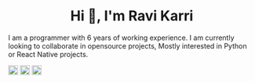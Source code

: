  
<!---![](https://github.com/RaviKarrii/RaviKarrii/blob/master/header.png?raw=true)

### Hi there 👋 I am [Ravi Karri](https://ravikarrii.github.io)-->

<h1 align="center">Hi 👋, I'm Ravi Karri</h1>
I am a programmer with 6 years of working experience. I am currently looking to collaborate in opensource projects, Mostly interested in Python or React Native projects. 

<br />

<a href="https://twitter.com/ravikarrii" target="blank"><img align="center" src="https://cdn.jsdelivr.net/npm/simple-icons@3.0.1/icons/twitter.svg" alt="ravikarrii" height="20" width="20" /></a>
<a href="https://linkedin.com/in/ravi-shanker-reddy-karri-9299b71b" target="blank"><img align="center" src="https://cdn.jsdelivr.net/npm/simple-icons@3.0.1/icons/linkedin.svg" alt="ravi-shanker-reddy-karri-9299b71b" height="20" width="20" /></a>
<a href="https://instagram.com/ravikarrii" target="blank"><img align="center" src="https://cdn.jsdelivr.net/npm/simple-icons@3.0.1/icons/instagram.svg" alt="ravikarrii" height="20" width="20" /></a>
</p>

